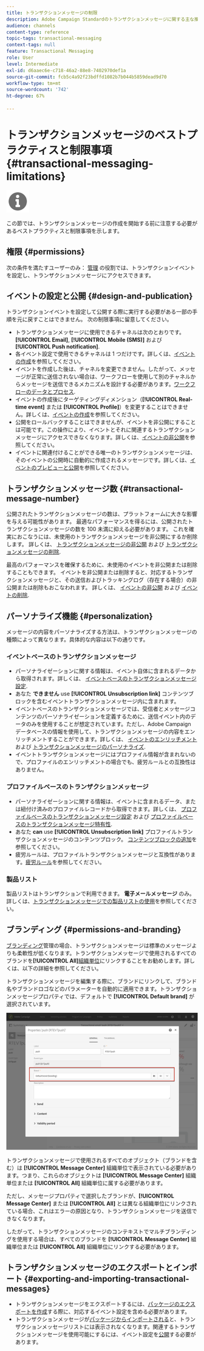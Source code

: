 ```yaml
---
title: トランザクションメッセージの制限
description: Adobe Campaign Standardのトランザクションメッセージに関する主な推奨事項と制限事項について説明します。
audience: channels
content-type: reference
topic-tags: transactional-messaging
context-tags: null
feature: Transactional Messaging
role: User
level: Intermediate
exl-id: d6aaec6e-c718-46a2-88e8-7402970def1a
source-git-commit: fcb5c4a92f23bdffd1082b7b044b5859dead9d70
workflow-type: tm+mt
source-wordcount: '742'
ht-degree: 67%

---
```


# トランザクションメッセージのベストプラクティスと制限事項 {#transactional-messaging-limitations}

<img src="assets/do-not-localize/icon_concepts.svg" width="60px">

この節では、トランザクションメッセージの作成を開始する前に注意する必要があるベストプラクティスと制限事項を示します。

<!--For more on transactional messages, including on how to configure and create them, see [Getting started with transactional messaging](../../channels/using/getting-started-with-transactional-msg.md).-->

## 権限 {#permissions}

次の条件を満たすユーザーのみ： [管理](../../administration/using/users-management.md#functional-administrators) の役割では、トランザクションイベントを設定し、トランザクションメッセージにアクセスできます。

## イベントの設定と公開 {#design-and-publication}

トランザクションイベントを設定して公開する際に実行する必要がある一部の手順を元に戻すことはできません。 次の制限事項に留意してください。

* トランザクションメッセージに使用できるチャネルは次のとおりです。 **[!UICONTROL Email]**, **[!UICONTROL Mobile (SMS)]** および **[!UICONTROL Push notification]**.
* 各イベント設定で使用できるチャネルは 1 つだけです。詳しくは、[イベントの作成](../../channels/using/configuring-transactional-event.md#creating-an-event)を参照してください。
* イベントを作成した後は、チャネルを変更できません。したがって、メッセージが正常に送信されない場合は、ワークフローを使用して別のチャネルからメッセージを送信できるメカニズムを設計する必要があります。[ワークフローのデータとプロセス](../../automating/using/get-started-workflows.md).
* イベントの作成後にターゲティングディメンション（**[!UICONTROL Real-time event]** または **[!UICONTROL Profile]**）を変更することはできません。詳しくは、[イベントの作成](../../channels/using/configuring-transactional-event.md#creating-an-event)を参照してください。
* 公開をロールバックすることはできませんが、イベントを非公開にすることは可能です。この操作により、イベントとそれに関連するトランザクションメッセージにアクセスできなくなります。詳しくは、[イベントの非公開](../../channels/using/publishing-transactional-event.md#unpublishing-an-event)を参照してください。
* イベントに関連付けることができる唯一のトランザクションメッセージは、そのイベントの公開時に自動的に作成されるメッセージです。詳しくは、[イベントのプレビューと公開](../../channels/using/publishing-transactional-event.md#previewing-and-publishing-the-event)を参照してください。

## トランザクションメッセージ数 {#transactional-message-number}

公開されたトランザクションメッセージの数は、プラットフォームに大きな影響を与える可能性があります。 最適なパフォーマンスを得るには、公開されたトランザクションメッセージの数を 100 未満に抑える必要があります。 これを確実におこなうには、未使用のトランザクションメッセージを非公開にするか削除します。 詳しくは、 [トランザクションメッセージの非公開](../../channels/using/publishing-transactional-message.md#unpublishing-a-transactional-message) および [トランザクションメッセージの削除](../../channels/using/publishing-transactional-message.md#deleting-a-transactional-message).

最高のパフォーマンスを確保するために、未使用のイベントを非公開または削除することもできます。 イベントを非公開または削除すると、対応するトランザクションメッセージと、その送信およびトラッキングログ（存在する場合）の非公開または削除もおこなわれます。 詳しくは、 [イベントの非公開](../../channels/using/publishing-transactional-event.md#unpublishing-an-event) および [イベントの削除](../../channels/using/publishing-transactional-event.md#deleting-an-event).

## パーソナライズ機能 {#personalization}

メッセージの内容をパーソナライズする方法は、トランザクションメッセージの種類によって異なります。具体的な内容は以下の通りです。

### イベントベースのトランザクションメッセージ

* パーソナライゼーションに関する情報は、イベント自体に含まれるデータから取得されます。詳しくは、 [イベントベースのトランザクションメッセージ設定](../../channels/using/configuring-transactional-event.md#event-based-transactional-messages).
* あなた **できません** use **[!UICONTROL Unsubscription link]** コンテンツブロックを含むイベントトランザクションメッセージ内に含まれます。
* イベントベースのトランザクションメッセージでは、受信者とメッセージコンテンツのパーソナライゼーションを定義するために、送信イベント内のデータのみを使用することが想定されています。ただし、Adobe Campaign データベースの情報を使用して、トランザクションメッセージの内容をエンリッチメントすることができます。詳しくは、 [イベントのエンリッチメント](../../channels/using/configuring-transactional-event.md#enriching-the-transactional-message-content) および [トランザクションメッセージのパーソナライズ](../../channels/using/editing-transactional-message.md#personalizing-a-transactional-message).
* イベントトランザクションメッセージにはプロファイル情報が含まれないので、プロファイルのエンリッチメントの場合でも、疲労ルールとの互換性はありません。

### プロファイルベースのトランザクションメッセージ

* パーソナライゼーションに関する情報は、イベントに含まれるデータ、または紐付け済みのプロファイルレコードから取得できます。詳しくは、 [プロファイルベースのトランザクションメッセージ設定](../../channels/using/configuring-transactional-event.md#profile-based-transactional-messages) および [プロファイルベースのトランザクションメッセージ特有性](../../channels/using/editing-transactional-message.md#profile-transactional-message-specificities).
* あなた **can** use **[!UICONTROL Unsubscription link]** プロファイルトランザクションメッセージのコンテンツブロック。 [コンテンツブロックの追加](../../designing/using/personalization.md#adding-a-content-block)を参照してください。
* 疲労ルールは、プロファイルトランザクションメッセージと互換性があります。[疲労ルール](../../sending/using/fatigue-rules.md)を参照してください。

### 製品リスト

製品リストはトランザクションで利用できます。 **電子メールメッセージ** のみ。 詳しくは、[トランザクションメッセージでの製品リストの使用](../../designing/using/using-product-listings.md)を参照してください。

## ブランディング {#permissions-and-branding}

[ブランディング](../../administration/using/branding.md)管理の場合、トランザクションメッセージは標準のメッセージよりも柔軟性が低くなります。トランザクションメッセージで使用されるすべてのブランドを&#x200B;**[!UICONTROL All]**[&#x200B;組織単位](../../administration/using/organizational-units.md)にリンクすることをお勧めします。詳しくは、以下の詳細を参照してください。

トランザクションメッセージを編集する際に、ブランドにリンクして、ブランド名やブランドロゴなどのパラメーターを自動的に適用できます。トランザクションメッセージプロパティでは、デフォルトで **[!UICONTROL Default brand]** が選択されています。

![](assets/message-center_branding.png)

トランザクションメッセージで使用されるすべてのオブジェクト（ブランドを含む）は **[!UICONTROL Message Center]** 組織単位で表示されている必要があります。つまり、これらのオブジェクトは **[!UICONTROL Message Center]** 組織単位または **[!UICONTROL All]** 組織単位に属する必要があります。

ただし、メッセージプロパティで選択したブランドが、**[!UICONTROL Message Center]** または **[!UICONTROL All]** とは異なる組織単位にリンクされている場合、これはエラーの原因となり、トランザクションメッセージを送信できなくなります。

したがって、トランザクションメッセージのコンテキストでマルチブランディングを使用する場合は、すべてのブランドを **[!UICONTROL Message Center]** 組織単位または **[!UICONTROL All]** 組織単位にリンクする必要があります。

## トランザクションメッセージのエクスポートとインポート {#exporting-and-importing-transactional-messages}

* トランザクションメッセージをエクスポートするには、[パッケージのエクスポートを作成](../../automating/using/managing-packages.md#creating-a-package)する際に、対応するイベント設定を含める必要があります。
* トランザクションメッセージが[パッケージからインポートされる](../../automating/using/managing-packages.md#importing-a-package)と、トランザクションメッセージリストには表示されなくなります。関連するトランザクションメッセージを使用可能にするには、イベント設定を[公開](../../channels/using/publishing-transactional-event.md)する必要があります。
